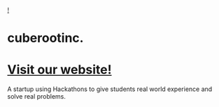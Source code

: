 [!](https://files.catbox.moe/aeltet.jpeg)
# cuberootinc.
# [Visit our website!](cuberootinc.tech)
A startup using Hackathons to give students real world experience and solve real problems.
